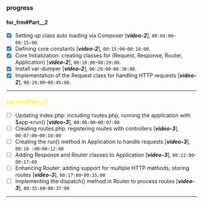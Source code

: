 ### progress

#### for_frm#Part__2

- [x] Setting up class auto loading via Composer [___video-2___], `00:04:00`-`00:15:00`.
- [x] Defining core constants [___video-2___], `00:15:00`-`00:18:00`.
- [x] Core Initialization: creating classes for (Request, Response, Router, Application) [___video-2___], `00:18:00`-`00:29:00`.
- [x] Install var-dumper [___video-2___], `00:29:00`-`00:30:00`.
- [x] Implementation of the Request class for handling HTTP requests [___video-2___], `00:29:00`-`00:45:00`.
-----
#### <span style="color: yellow;"> for_frm#Part__3</span>
- [ ] Updating index.php: including routes.php, running the application with $app->run() [___video-3___], `00:06:00`-`00:07:00`
- [ ] Creating routes.php: registering routes with controllers [___video-3___], `00:07:00`-`00:10:00`
- [ ] Creating the run() method in Application to handle requests [___video-3___], `00:10 :00`-`00:12:00`
- [ ] Adding Response and Router classes to Application [___video-3___], `00:12:00`-`00:17:00`
- [ ] Enhancing Router: adding support for multiple HTTP methods, storing routes [___video-3___], `00:17:00`-`00:35:00`
- [ ] Implementing the dispatch() method in Router to process routes [___video-3___], `00:35:00`-`00:37:00`
-----
